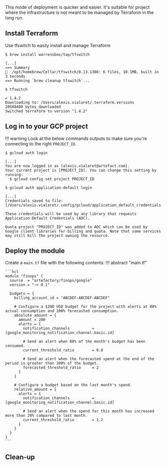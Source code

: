 This mode of deployment is quicker and easier. It's suitable for project where the infrastructure is not meant to be managed by Terraform in the long run.

## Install Terraform

Use tfswitch to easily install and manage Terraform
```shell
$ brew install warrensbox/tap/tfswitch

[...]
==> Summary
🍺  /opt/homebrew/Cellar/tfswitch/0.13.1308: 6 files, 10.1MB, built in 3 seconds
==> Running `brew cleanup tfswitch`...
```
```shell
$ tfswitch

✔ 1.4.2
Downloading to: /Users/alexis.vialaret/.terraform.versions
20588400 bytes downloaded
Switched terraform to version "1.4.2" 
```

## Log in to your GCP project
!!! warning 
    Look at the below commands outputs to make sure you're connecting to the right `PROJECT_ID`.
```shell
$ gcloud auth login

[...]
You are now logged in as [alexis.vialaret@artefact.com].
Your current project is [PROJECT_ID]. You can change this setting by running:
  $ gcloud config set project PROJECT_ID
```
```shell
$ gcloud auth application-default login

[...]
Credentials saved to file: [/Users/alexis.vialaret/.config/gcloud/application_default_credentials.json]

These credentials will be used by any library that requests Application Default Credentials (ADC).

Quota project "PROJECT_ID" was added to ADC which can be used by Google client libraries for billing and quota. Note that some services may still bill the project owning the resource.
```

## Deploy the module

Create a `main.tf` file with the following contents:
!!! abstract "main.tf"

    ```hcl
    module "finops" {
      source  = "artefactory/finops/google"
      version = "~> 0.1"
    
      budgets = {
        billing_account_id = "ABCDEF-ABCDEF-ABCDEF"
    
        # Configure a $200 USD budget for the project with alerts at 80% actual consumption and 200% forecasted consumption.
        absolute_amount = {
          amount = 200
          alerts = {
            notification_channels          = [google_monitoring_notification_channel.basic.id]
    
            # Send an alert when 80% of the month's budget has been consumed.
            current_threshold_ratio        = 0.8
    
            # Send an alert when the forecasted spend at the end of the period is greater than 200% of the budget.
            forecasted_threshold_ratio     = 2
          }
        }
    
        # Configure a budget based on the last month's spend.
        relative_amount = {
          alerts = {
            notification_channels          = [google_monitoring_notification_channel.basic.id]
    
            # Send an alert when the spend for this month has increased more than 20% compared to last month.
            current_threshold_ratio        = 1.2
          }
        }
      }
    }
    ```

## Clean-up
